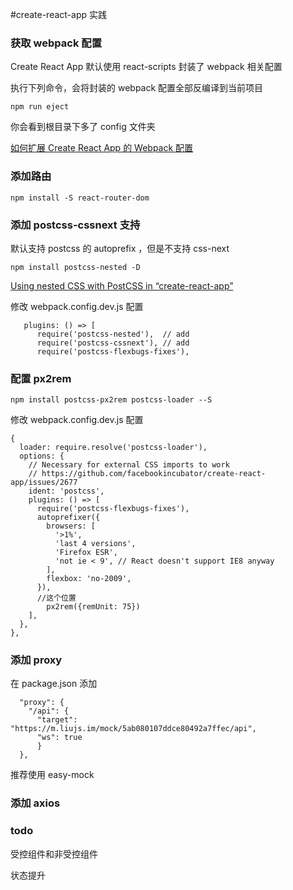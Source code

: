 #create-react-app 实践

### 获取 webpack 配置

Create React App 默认使用  react-scripts 封装了 webpack 相关配置

执行下列命令，会将封装的 webpack 配置全部反编译到当前项目
```
npm run eject
```
你会看到根目录下多了 config 文件夹

[如何扩展 Create React App 的 Webpack 配置](http://zhaozhiming.github.io/blog/2018/01/08/create-react-app-override-webpack-config/)

### 添加路由

```
npm install -S react-router-dom
```

### 添加 postcss-cssnext 支持

默认支持 postcss 的 autoprefix ，但是不支持 css-next

```
npm install postcss-nested -D
```
[Using nested CSS with PostCSS in “create-react-app”](https://medium.com/@paritosh_pundir/using-nested-css-with-postcss-in-create-react-app-b8424f1317f2)

修改 webpack.config.dev.js 配置

```
   plugins: () => [
      require('postcss-nested'),  // add
      require('postcss-cssnext'), // add 
      require('postcss-flexbugs-fixes'),
```

### 配置 px2rem

```
npm install postcss-px2rem postcss-loader --S
```
修改 webpack.config.dev.js 配置
```
{
  loader: require.resolve('postcss-loader'),
  options: {
    // Necessary for external CSS imports to work
    // https://github.com/facebookincubator/create-react-app/issues/2677
    ident: 'postcss',
    plugins: () => [
      require('postcss-flexbugs-fixes'),
      autoprefixer({
        browsers: [
          '>1%',
          'last 4 versions',
          'Firefox ESR',
          'not ie < 9', // React doesn't support IE8 anyway
        ],
        flexbox: 'no-2009',
      }),
      //这个位置
        px2rem({remUnit: 75})
    ],
  },
},
```

### 添加 proxy

在 package.json 添加

```
  "proxy": {
    "/api": {
      "target": "https://m.liujs.im/mock/5ab080107ddce80492a7ffec/api",
      "ws": true
      }
  },
```

推荐使用 easy-mock

### 添加 axios


### todo

受控组件和非受控组件

状态提升
